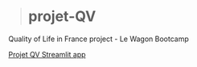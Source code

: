 > # projet-QV
Quality of Life in France project - Le Wagon Bootcamp

[Projet QV Streamlit app](https://projet-qv.streamlit.app)
